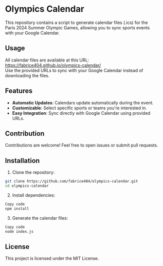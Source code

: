 # Olympics Calendar
This repository contains a script to generate calendar files (.ics) for the Paris 2024 Summer Olympic Games, allowing you to sync sports events with your Google Calendar.

## Usage
All calendar files are available at this URL: https://fabrice404.github.io/olympics-calendar/ \
Use the provided URLs to sync with your Google Calendar instead of downloading the files.

## Features
- **Automatic Updates**: Calendars update automatically during the event.
- **Customizable**: Select specific sports or teams you're interested in.
- **Easy Integration**: Sync directly with Google Calendar using provided URLs.

## Contribution
Contributions are welcome! Feel free to open issues or submit pull requests.

## Installation
1. Clone the repository:

```bash
git clone https://github.com/fabrice404/olympics-calendar.git
cd olympics-calendar
```

2. Install dependencies:

```bash
Copy code
npm install
```

3. Generate the calendar files:

```bash
Copy code
node index.js
```

## License
This project is licensed under the MIT License.
